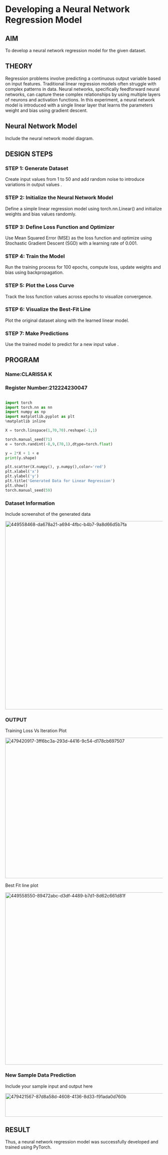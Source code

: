 # Developing a Neural Network Regression Model

## AIM
To develop a neural network regression model for the given dataset.

## THEORY
Regression problems involve predicting a continuous output variable based on input features. Traditional linear regression models often struggle with complex patterns in data. Neural networks, specifically feedforward neural networks, can capture these complex relationships by using multiple layers of neurons and activation functions. In this experiment, a neural network model is introduced with a single linear layer that learns the parameters weight and bias using gradient descent.

## Neural Network Model
Include the neural network model diagram.

## DESIGN STEPS
### STEP 1: Generate Dataset

Create input values  from 1 to 50 and add random noise to introduce variations in output values .

### STEP 2: Initialize the Neural Network Model

Define a simple linear regression model using torch.nn.Linear() and initialize weights and bias values randomly.

### STEP 3: Define Loss Function and Optimizer

Use Mean Squared Error (MSE) as the loss function and optimize using Stochastic Gradient Descent (SGD) with a learning rate of 0.001.

### STEP 4: Train the Model

Run the training process for 100 epochs, compute loss, update weights and bias using backpropagation.

### STEP 5: Plot the Loss Curve

Track the loss function values across epochs to visualize convergence.

### STEP 6: Visualize the Best-Fit Line

Plot the original dataset along with the learned linear model.

### STEP 7: Make Predictions

Use the trained model to predict  for a new input value .

## PROGRAM

### Name:CLARISSA K

### Register Number:212224230047

```python

import torch
import torch.nn as nn
import numpy as np
import matplotlib.pyplot as plt
%matplotlib inline

X = torch.linspace(1,70,70).reshape(-1,1)

torch.manual_seed(71)
e = torch.randint(-8,9,(70,1),dtype=torch.float)

y = 2*X + 1 + e
print(y.shape)

plt.scatter(X.numpy(), y.numpy(),color='red')
plt.xlabel('x')
plt.ylabel('y')
plt.title('Generated Data for Linear Regression')
plt.show()
torch.manual_seed(59)
```

### Dataset Information
Include screenshot of the generated data

<img width="778" height="600" alt="449558468-da678a21-a694-4fbc-b4b7-9a8d66d5b7fa" src="https://github.com/user-attachments/assets/15b1a9fa-f3c7-4bb0-882d-aae86fb5dfb0" />

### OUTPUT
Training Loss Vs Iteration Plot


<img width="698" height="448" alt="479420917-3ff6bc3a-293d-4416-9c54-d178cb697507" src="https://github.com/user-attachments/assets/85d67d6e-0866-4cb4-9df7-227d0734dc3b" />

Best Fit line plot

<img width="821" height="549" alt="449558550-89472abc-d3df-4489-b7d1-8d62c661d81f" src="https://github.com/user-attachments/assets/db44d711-3d1a-4b99-8be8-aa8b92f32429" />


### New Sample Data Prediction
Include your sample input and output here


<img width="617" height="75" alt="479421567-87d8a58d-4608-4136-8d33-f91ada0d760b" src="https://github.com/user-attachments/assets/d1c54364-e6e4-4323-9e8d-f99aec66d542" />

## RESULT
Thus, a neural network regression model was successfully developed and trained using PyTorch.
